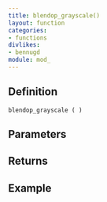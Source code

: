 ```yaml
---
title: blendop_grayscale()
layout: function
categories:
- functions
divlikes:
- bennugd
module: mod_
---
```


## Definition

    blendop_grayscale ( )

## Parameters

## Returns

## Example
